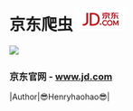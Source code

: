# 京东爬虫 ![enter image description here](images/logo_1.jpg)
![](https://img.shields.io/badge/Python-3.6.3-green.svg)
### 京东官网 - www.jd.com
|Author|:sunglasses:Henryhaohao:sunglasses:|
